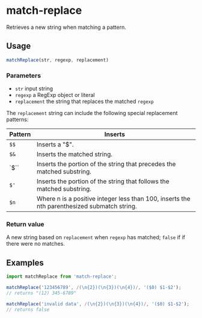 # match-replace

Retrieves a new string when matching a pattern.

## Usage

```js
matchReplace(str, regexp, replacement)
```

### Parameters

- `str` input string
- `regexp` a RegExp object or literal
- `replacement` the string that replaces the matched `regexp`

The `replacement` string can include the following special replacement patterns:

Pattern | Inserts
------- | -------
`$$` | Inserts a "$".
`$&` | Inserts the matched string.
`$\`` | Inserts the portion of the string that precedes the matched substring.
`$'` | Inserts the portion of the string that follows the matched substring.
`$n` | Where n is a positive integer less than 100, inserts the nth parenthesized submatch string.

### Return value

A new string based on `replacement` when `regexp` has matched; `false` if if there were no matches.

## Examples

```js
import matchReplace from 'match-replace';

matchReplace('123456789', /(\n{2})(\n{3})(\n{4})/, '($0) $1-$2');
// returns "(12) 345-6789"

matchReplace('invalid data', /(\n{2})(\n{3})(\n{4})/, '($0) $1-$2');
// returns false
```
